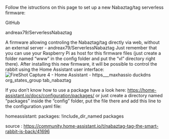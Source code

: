 Follow the istructions on this page to set up a new Nabaztag/tag serverless firmware:

GitHub

andreax79/ServerlessNabaztag

A firmware allowing controling the Nabaztag/tag directly via web, without an external server - andreax79/ServerlessNabaztag
Just remember that you can use your Raspberry Pi as host for this firmware files (just create a folder named “www” in the config folder and put the “vl” directory right there).
After installing this new firmware, it will be possible to control the rabbit using the Home Assistant user interface:
![FireShot Capture 4 - Home Assistant - https___maxhassio duckdns org_states_group tab_nabaztag](https://github.com/user-attachments/assets/76396d13-a4cb-4041-aa77-7e3cd82eb915)

If you don’t know how to use a package have a look here: https://home-assistant.io/docs/configuration/packages/ or just create a directory named “packages” inside the “config” folder, put the file there and add this line to the configuration.yaml file:

homeassistant:
  packages: !include_dir_named packages


source : https://community.home-assistant.io/t/nabaztag-tag-the-smart-rabbit-is-back/41696
